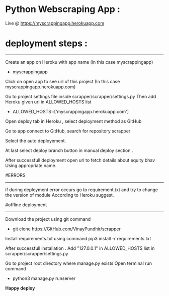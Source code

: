 # Python Webscraping App :

Live @ https://myscrappingapp.herokuapp.com


# deployment steps :
_______________________________
Create an app on Heroku with app name (in this case myscrappingapp)
 - myscrappingapp

Click on open app to see url of this project
(In this case myscrappingapp.herokuapp.com)

Go to project settings file inside scrapper/scrapper/settings.py
Then add Heroku given url in ALLOWED_HOSTS list

- ALLOWED_HOSTS=['myscrappingapp.herokuapp.com']

Open  deploy tab in Heroku , select deployment method as GitHub

Go to app connect to GitHub, search for repository
scrapper

Select the auto deployement.

At last select deploy branch button  in manual deploy section .

After successfull deployment open url to fetch details about equity bhav 
Using appropriate name.




#ERRORS
____________________________
if during deployment error occurs go to requirement.txt and try to change the version of module 
According to Heroku suggest.



#offline deployment
______________________________
Download the project using git command
 - git clone https://GitHub.com/VinayPundhir/scrapper

Install requirements.txt using command
    pip3 install -r requirements.txt

After successfull installation .
Add "127.0.0.1" in ALLOWED_HOSTS list in scrapper/scrapper/settings.py

Go to project root directory where manage.py exists
Open terminal run command
 - python3 manage.py runserver 

**Happy deploy**
 




 
